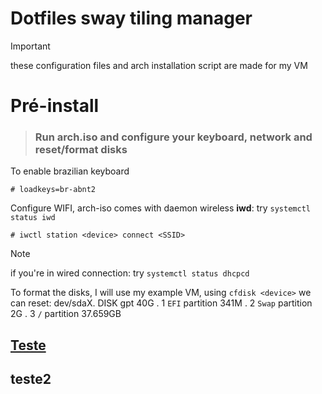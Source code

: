# Dotfiles sway tiling manager

> [!IMPORTANT]
> these configuration files and arch installation script are made for my VM

# Pré-install
> ### Run arch.iso and configure your keyboard, network and reset/format disks
To enable brazilian keyboard
```
# loadkeys=br-abnt2
```
Configure WIFI, arch-iso comes with daemon wireless **iwd**: try `systemctl status iwd`
```
# iwctl station <device> connect <SSID>
```
> [!NOTE]
> if you're in wired connection: try `systemctl status dhcpcd`

To format the disks, I will use my example VM, using `cfdisk <device>` we can reset:
dev/sdaX. DISK gpt 40G
          . 1 `EFI` partition 341M
          . 2 `Swap` partition 2G
          . 3 `/` partition 37.659GB

<!-- Pré- install 
  - rodar a iso e configurar o acesso ao teclado e internet
  - formatar e configurar discos, partições LVM
-->
## [Teste](#teste2)
<!-- Install Base 
  - Formatar e montar partiçoes
  - instalar o sistema base com literalmente o básico para o computador funcionar e conversar com a internet
  - Configurações extras e pessoais, futuramente vou ativar escolhas
  - Configurar home/senha root
  - Instalar grub e aqruivos de inicialização
  - Ativar serviços de rede e alguns extras para o pos reboot
-->
## teste2
<!-- Pós- Reboot
  - Checkar conectividade com a rede e os serviços ativos
  - instalar pacotes necessários para rodar o sistema tilling manager
  - adicionar usuario principal e configurar o sudo
  - configurar desktop

